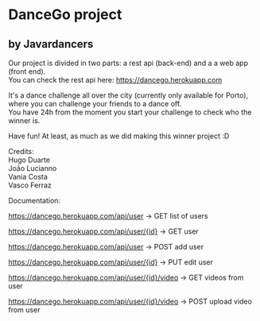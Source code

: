 # DanceGo project
## by Javardancers


Our project is divided in two parts: a rest api (back-end) and a a web app (front end).  
You can check the rest api here: https://dancego.herokuapp.com   

It's a dance challenge all over the city (currently only available for Porto),
where you can challenge your friends to a dance off.  
You have 24h from the moment you start your challenge to check who the winner
is.

Have fun! At least, as much as we did making this winner project :D



Credits:  
Hugo Duarte  
João Lucianno  
Vania Costa  
Vasco Ferraz 




Documentation:  

https://dancego.herokuapp.com/api/user -> GET list of users  

https://dancego.herokuapp.com/api/user/{id} -> GET user  

https://dancego.herokuapp.com/api/user -> POST add user  

https://dancego.herokuapp.com/api/user/{id} -> PUT edit user  

https://dancego.herokuapp.com/api/user/{id}/video -> GET videos from user  

https://dancego.herokuapp.com/api/user/{id}/video -> POST upload video from user  

